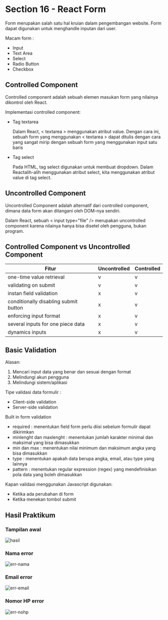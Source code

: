 # Section 16 - React Form

Form merupakan salah satu hal kruian dalam pengembangan website. Form dapat digunakan untuk menghandle inputan dari user.

Macam form :
* Input
* Text Area
* Select
* Radio Button
* Checkbox

## Controlled Component
Controlled component adalah sebuah elemen masukan form yang nilainya dikontrol oleh React.

Implementasi controlled component:
* Tag textarea

  Dalam React, < textarea > menggunakan atribut value. Dengan cara ini, sebuah form yang menggunakan < textarea > dapat ditulis dengan cara yang sangat mirip dengan sebuah form yang menggunakan input satu baris
  
* Tag select

  Pada HTML, tag select digunakan untuk membuat dropdown. Dalam Reactalih-alih menggunakan atribut select, kita menggunakan atribut value di tag select.

## Uncontrolled Component
Uncontrolled Component adalah alternatif dari controlled component, dimana data form akan ditangani oleh DOM-nya sendiri.

Dalam React, sebuah < input type="file" /> merupakan uncontrolled component karena nilainya hanya bisa disetel oleh pengguna, bukan program.

## Controlled Component vs Uncontrolled Component

| Fitur | Uncontrolled | Controlled |
| --- | --- | --- |
| one-time value retrieval | v | v |
| validating on submit | v | v |
| instan field validation | x | v |
| conditionally disabling submit button | x | v |
| enforcing input format | x | v |
| several inputs for one piece data | x | v |
| dynamics inputs | x | v |

## Basic Validation
Alasan:
1. Mencari input data yang benar dan sesuai dengan format
2. Melindungi akun pengguna
3. Melindungi sistem/aplikasi

Tipe validasi data formulir :
* Client-side validation
* Server-side validation

Built in form validation
* required : menentukan field form perlu diisi sebelum formulir dapat dikirimkan
* minlenght dan maxlenght : menentukan jumlah karakter minimal dan maksimal yang bisa dimasukkan
* min dan max : menentukan nilai minimum dan maksimum angka yang bisa dimasukkan
* type : menentukan apakah data berupa angka, email, atau type yang lainnya
* pattern : menentukan regular expression (regex) yang mendefinisikan pola data yang boleh dimasukkan 

Kapan validasi menggunakan Javascript digunakan:
* Ketika ada perubahan di form
* Ketika menekan tombol submit

## Hasil Praktikum
### Tampilan awal
![hasil](https://user-images.githubusercontent.com/79805395/196511793-7833e70a-38a7-424e-aa21-52cb81d66e18.png)
### Nama error
![err-nama](https://user-images.githubusercontent.com/79805395/196511797-1ba259b8-ebe6-4f38-a37b-7fefdfb82e39.png)
### Email error
![err-email](https://user-images.githubusercontent.com/79805395/196511795-c572073e-f7d6-4de4-bdee-44fc9172bb96.png)
### Nomor HP error
![err-nohp](https://user-images.githubusercontent.com/79805395/196511783-768c4d7b-ced1-48e4-8efb-5de240e9913d.png)
